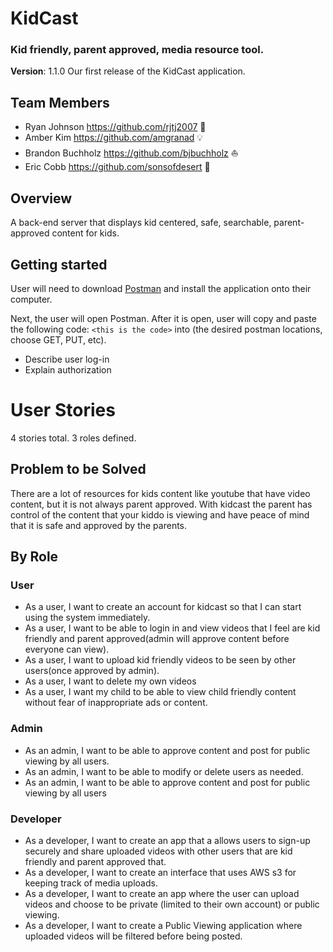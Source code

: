 # KidCast

### Kid friendly, parent approved, media resource tool.

**Version**: 1.1.0 Our first release of the KidCast application.

## Team Members
* Ryan Johnson  https://github.com/rjtj2007 :evergreen_tree:
* Amber Kim https://github.com/amgranad :bulb:
* Brandon Buchholz https://github.com/bjbuchholz :sailboat:
* Eric Cobb https://github.com/sonsofdesert :wolf:

## Overview
A back-end server that displays kid centered, safe, searchable, parent-approved content for kids.

## Getting started
User will need to download [Postman](https://www.getpostman.com/) and install the application onto their computer. 

Next, the user will open Postman. After it is open, user will copy and paste the following code: ```<this is the code>``` into (the desired postman locations, choose GET, PUT, etc).
* Describe user log-in
* Explain authorization

# User Stories
4 stories total.
3 roles defined.

## Problem to be Solved
There are a lot of resources for kids content like youtube that have video content, but it is not always parent approved. With kidcast the parent has control of the content that your kiddo is viewing and have peace of mind that it is safe and approved by the parents.

## By Role

### User

 *  As a user, I want to create an account for kidcast so that I can start using the system immediately.
 *  As a user, I want to be able to login in and view videos that I feel are kid friendly and parent approved(admin will approve content before everyone can view).
 *  As a user, I want to upload kid friendly videos to be seen by other users(once approved by admin).
 *  As a user, I want to delete my own videos
 *  As a user, I want my child to be able to view child friendly content without fear of inappropriate ads or content. 

### Admin

 * As an admin, I want to be able to approve content and post for public viewing by all users.
 * As an admin, I want to be able to modify or delete users as needed.
 * As an admin, I want to be able to approve content and post for public viewing by all users

### Developer
 * As a developer, I want to create an app that a allows users to sign-up securely and share  uploaded videos with other users that are kid friendly and parent approved that.
 * As a developer, I want to create an interface that uses AWS s3 for keeping track of media uploads.
 * As a developer, I want to create an app where the user can upload videos and choose to be private (limited to their own account) or public viewing.
 * As a developer, I want to create a Public Viewing application where uploaded videos will be filtered before being posted. 


